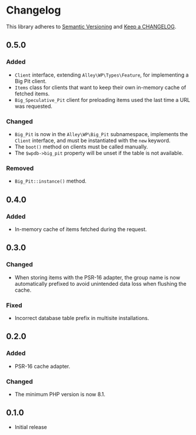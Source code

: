 # Changelog

This library adheres to [Semantic Versioning](https://semver.org/) and [Keep a CHANGELOG](https://keepachangelog.com/en/1.0.0/).

## 0.5.0

### Added

- `Client` interface, extending `Alley\WP\Types\Feature`, for implementing a Big Pit client.
- `Items` class for clients that want to keep their own in-memory cache of fetched items.
- `Big_Speculative_Pit` client for preloading items used the last time a URL was requested.

### Changed

- `Big_Pit` is now in the `Alley\WP\Big_Pit` subnamespace, implements the `Client` interface, and must be instantiated with the `new` keyword.
- The `boot()` method on clients must be called manually.
- The `$wpdb->big_pit` property will be unset if the table is not available.

### Removed

- `Big_Pit::instance()` method.

## 0.4.0

### Added

- In-memory cache of items fetched during the request.

## 0.3.0

### Changed

- When storing items with the PSR-16 adapter, the group name is now automatically prefixed to avoid unintended data loss when flushing the cache.

### Fixed

- Incorrect database table prefix in multisite installations.

## 0.2.0

### Added

- PSR-16 cache adapter.

### Changed

- The minimum PHP version is now 8.1.

## 0.1.0

- Initial release
